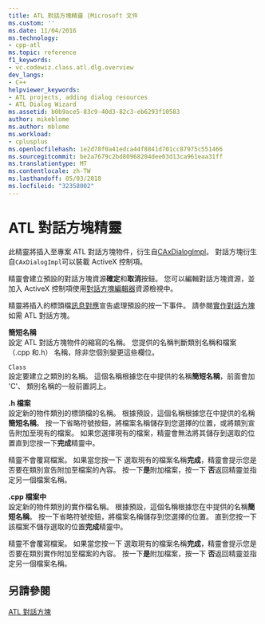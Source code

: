 ```yaml
---
title: ATL 對話方塊精靈 |Microsoft 文件
ms.custom: ''
ms.date: 11/04/2016
ms.technology:
- cpp-atl
ms.topic: reference
f1_keywords:
- vc.codewiz.class.atl.dlg.overview
dev_langs:
- C++
helpviewer_keywords:
- ATL projects, adding dialog resources
- ATL Dialog Wizard
ms.assetid: b0b9ace5-83c9-40d3-82c3-eb6293f10583
author: mikeblome
ms.author: mblome
ms.workload:
- cplusplus
ms.openlocfilehash: 1e2d78f0a41edca44f8841d701cc87975c551466
ms.sourcegitcommit: be2a7679c2bd80968204dee03d13ca961eaa31ff
ms.translationtype: MT
ms.contentlocale: zh-TW
ms.lasthandoff: 05/03/2018
ms.locfileid: "32358002"
---
```

# <a name="atl-dialog-wizard"></a>ATL 對話方塊精靈
此精靈將插入至專案 ATL 對話方塊物件，衍生自[CAxDialogImpl](../../atl/reference/caxdialogimpl-class.md)。 對話方塊衍生自`CAxDialogImpl`可以裝載 ActiveX 控制項。  
  
 精靈會建立預設的對話方塊資源**確定**和**取消**按鈕。 您可以編輯對話方塊資源，並加入 ActiveX 控制項使用[對話方塊編輯器](../../windows/dialog-editor.md)資源檢視中。  
  
 精靈將插入的標頭檔[訊息對應](../../atl/message-maps-atl.md)宣告處理預設的按一下事件。 請參閱[實作對話方塊](../../atl/implementing-a-dialog-box.md)如需 ATL 對話方塊。  
  
 **簡短名稱**  
 設定 ATL 對話方塊物件的縮寫的名稱。 您提供的名稱判斷類別名稱和檔案 （.cpp 和.h） 名稱，除非您個別變更這些欄位。  
  
 `Class`  
 設定要建立之類別的名稱。 這個名稱根據您在中提供的名稱**簡短名稱**，前面會加 'C'、 類別名稱的一般前置詞上。  
  
 **.h 檔案**  
 設定新的物件類別的標頭檔的名稱。 根據預設，這個名稱根據您在中提供的名稱**簡短名稱**。 按一下省略符號按鈕，將檔案名稱儲存到您選擇的位置，或將類別宣告附加至現有的檔案。 如果您選擇現有的檔案，精靈會無法將其儲存到選取的位置直到您按一下**完成**精靈中。  
  
 精靈不會覆寫檔案。 如果當您按一下 選取現有的檔案名稱**完成**，精靈會提示您是否要在類別宣告附加至檔案的內容。 按一下**是**附加檔案，按一下 **否**返回精靈並指定另一個檔案名稱。  
  
 **.cpp 檔案中**  
 設定新的物件類別的實作檔名稱。 根據預設，這個名稱根據您在中提供的名稱**簡短名稱**。 按一下省略符號按鈕，將檔案名稱儲存到您選擇的位置。 直到您按一下該檔案不儲存選取的位置**完成**精靈中。  
  
 精靈不會覆寫檔案。 如果當您按一下 選取現有的檔案名稱**完成**，精靈會提示您是否要在類別實作附加至檔案的內容。 按一下**是**附加檔案，按一下 **否**返回精靈並指定另一個檔案名稱。  
  
## <a name="see-also"></a>另請參閱  
 [ATL 對話方塊](../../atl/reference/adding-an-atl-dialog-box.md)

